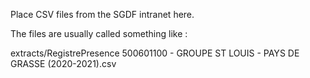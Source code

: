 Place CSV files from the SGDF intranet here.

The files are usually called something like :

extracts/RegistrePresence 500601100 - GROUPE ST LOUIS - PAYS DE GRASSE (2020-2021).csv

